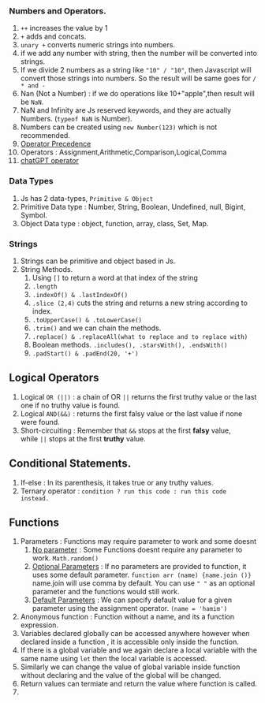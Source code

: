 
### Numbers and Operators.

1. `++` increases the value by 1
2. `+` adds and concats.
3. `unary +` converts numeric strings into numbers.
4. if we add any number with string, then the number will be converted into strings.
5. If we divide 2 numbers as a string like `"10" / "10"`, then Javascript will convert those strings into numbers. So the result will be same goes for `/ * and -`
6. Nan (Not a Number) : if we do operations like 10+"apple",then result will be `NaN`.
7. NaN and Infinity are Js reserved keywords, and they are actually Numbers. (`typeof NaN` is Number).
8. Numbers can be created using `new Number(123)` which is not recommended.
9. [Operator Precedence](https://javascript.info/operators#operator-precedence)
10. Operators : Assignment,Arithmetic,Comparison,Logical,Comma
11. [chatGPT operator](https://chatgpt.com/c/678e15ab-6538-8006-a53a-a782d259c019)
### Data Types
1. Js has 2 data-types, `Primitive & Object`
2. Primitive Data type : Number, String, Boolean, Undefined, null, Bigint, Symbol.
3. Object Data type : object, function, array, class, Set, Map.
### Strings
1.  Strings can be primitive and object based in Js.
2.  String Methods.
	1. Using `[]` to return a word at that index of the string
	2. `.length`
	3. `.indexOf() & .lastIndexOf()`
	4. `.slice (2,4)` cuts the string and returns a new string according to index.
	5. `.toUpperCase() & .toLowerCase()` 
	6. `.trim()` and we can chain the methods.
	7. `.replace() & .replaceAll(what to replace and to replace with)`
	8. Boolean methods. `.includes(), .starsWith(), .endsWith()`
	9. `.padStart() & .padEnd(20, '+')`

## Logical Operators
1. Logical `OR (||)` : a chain of OR `||` returns the first truthy value or the last one if no truthy value is found.
2. Logical `AND(&&)` : returns the first falsy value or the last value if none were found.
3. Short-circuiting : Remember that `&&` stops at the first **falsy** value, while `||` stops at the first **truthy** value.
## Conditional Statements.
1. If-else : In its parenthesis, it takes  true or any truthy values.
2. Ternary operator : ```condition ? run this code : run this code instead.```
## Functions
1. Parameters : Functions may require parameter to work and some doesnt
	1. <u>No parameter</u> : Some Functions doesnt require any parameter to work. `Math.random()`
	2. <u>Optional Parameters</u> : If no parameters are provided to function, it uses some default parameter. `function arr (name) {name.join ()}` name.join will use comma by default. You can use `" "` as an optional parameter and the functions would still work.
	3. <u>Default Parameters</u> : We can specify default value for a given parameter using the assignment operator. `(name = 'hamim')` 
2. Anonymous function : Function without a name, and its a function expression.
3. Variables declared globally can be accessed anywhere however when declared inside a function , it is accessible only inside the function.
4. If there is a global variable and we again declare a local variable with the same name using `let` then the local variable is accessed.
5. Similarly we can change the value of global variable inside function without declaring and the value of the global will be changed.
6. Return values can termiate and return the value where function is called.
7. 

